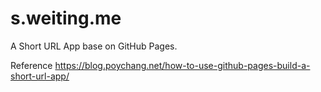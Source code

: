 # s.weiting.me

A Short URL App base on GitHub Pages.

Reference <https://blog.poychang.net/how-to-use-github-pages-build-a-short-url-app/>